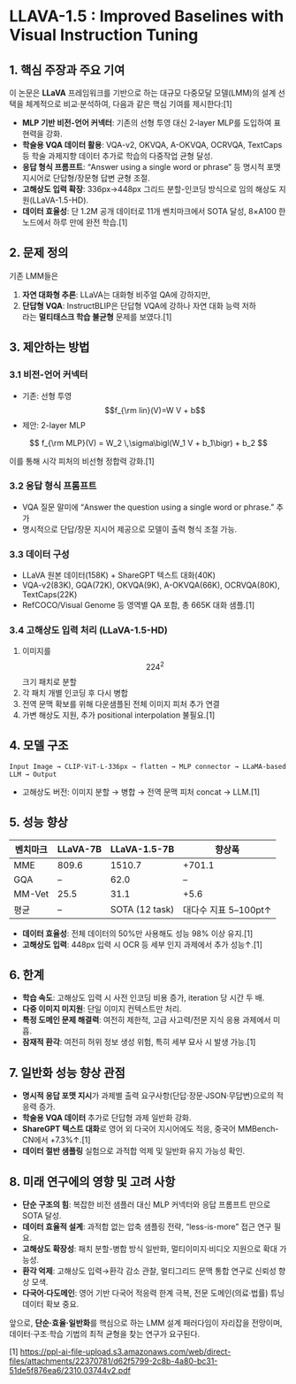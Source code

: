 # LLAVA-1.5 : Improved Baselines with Visual Instruction Tuning

## 1. 핵심 주장과 주요 기여  
이 논문은 **LLaVA** 프레임워크를 기반으로 하는 대규모 다중모달 모델(LMM)의 설계 선택을 체계적으로 비교·분석하여, 다음과 같은 핵심 기여를 제시한다:[1]
- **MLP 기반 비전-언어 커넥터**: 기존의 선형 투영 대신 2-layer MLP를 도입하여 표현력을 강화.  
- **학술용 VQA 데이터 활용**: VQA-v2, OKVQA, A-OKVQA, OCRVQA, TextCaps 등 학술 과제지향 데이터 추가로 학습의 다중작업 균형 달성.  
- **응답 형식 프롬프트**: “Answer using a single word or phrase” 등 명시적 포맷 지시어로 단답형/장문형 답변 균형 조절.  
- **고해상도 입력 확장**: 336px→448px 그리드 분할-인코딩 방식으로 임의 해상도 지원(LLaVA-1.5-HD).  
- **데이터 효율성**: 단 1.2M 공개 데이터로 11개 벤치마크에서 SOTA 달성, 8×A100 한 노드에서 하루 만에 완전 학습.[1]

## 2. 문제 정의  
기존 LMM들은  
1) **자연 대화형 추론**: LLaVA는 대화형 비주얼 QA에 강하지만,  
2) **단답형 VQA**: InstructBLIP은 단답형 VQA에 강하나 자연 대화 능력 저하  
라는 **멀티태스크 학습 불균형** 문제를 보였다.[1]

## 3. 제안하는 방법  
### 3.1 비전-언어 커넥터  
- 기존: 선형 투영 $$f_{\rm lin}(V)=W V + b$$  
- 제안: 2-layer MLP  

$$
    f_{\rm MLP}(V) = W_2 \,\sigma\bigl(W_1 V + b_1\bigr) + b_2
  $$  
  
  이를 통해 시각 피처의 비선형 정합력 강화.[1]

### 3.2 응답 형식 프롬프트  
- VQA 질문 말미에 “Answer the question using a single word or phrase.” 추가  
- 명시적으로 단답/장문 지시어 제공으로 모델이 출력 형식 조절 가능.  

### 3.3 데이터 구성  
- LLaVA 원본 데이터(158K) + ShareGPT 텍스트 대화(40K)  
- VQA-v2(83K), GQA(72K), OKVQA(9K), A-OKVQA(66K), OCRVQA(80K), TextCaps(22K)  
- RefCOCO/Visual Genome 등 영역별 QA 포함, 총 665K 대화 샘플.[1]

### 3.4 고해상도 입력 처리 (LLaVA-1.5-HD)  
1. 이미지를 $$224^2$$ 크기 패치로 분할  
2. 각 패치 개별 인코딩 후 다시 병합  
3. 전역 문맥 확보를 위해 다운샘플된 전체 이미지 피처 추가 연결  
4. 가변 해상도 지원, 추가 positional interpolation 불필요.[1]

## 4. 모델 구조  
```text
Input Image → CLIP-ViT-L-336px → flatten → MLP connector → LLaMA-based LLM → Output
```
- 고해상도 버전: 이미지 분할 → 병합 → 전역 문맥 피처 concat → LLM.[1]

## 5. 성능 향상  
| 벤치마크    | LLaVA-7B | LLaVA-1.5-7B | 향상폭                |
|-----------|----------|--------------|---------------------|
| MME       | 809.6    | 1510.7       | +701.1             |
| GQA       | –        | 62.0         | –                  |
| MM-Vet    | 25.5     | 31.1         | +5.6               |
| 평균      | –        | SOTA (12 task) | 대다수 지표 5–100pt↑ |

- **데이터 효율성**: 전체 데이터의 50%만 사용해도 성능 98% 이상 유지.[1]
- **고해상도 입력**: 448px 입력 시 OCR 등 세부 인지 과제에서 추가 성능↑.[1]

## 6. 한계  
- **학습 속도**: 고해상도 입력 시 사전 인코딩 비용 증가, iteration 당 시간 두 배.  
- **다중 이미지 미지원**: 단일 이미지 컨텍스트만 처리.  
- **특정 도메인 문제 해결력**: 여전히 제한적, 고급 사고력/전문 지식 응용 과제에서 미흡.  
- **잠재적 환각**: 여전히 허위 정보 생성 위험, 특히 세부 묘사 시 발생 가능.[1]

## 7. 일반화 성능 향상 관점  
- **명시적 응답 포맷 지시**가 과제별 출력 요구사항(단답·장문·JSON·무답변)으로의 적응력 증가.  
- **학술용 VQA 데이터** 추가로 단답형 과제 일반화 강화.  
- **ShareGPT 텍스트 대화**로 영어 외 다국어 지시어에도 적응, 중국어 MMBench-CN에서 +7.3%↑.[1]
- **데이터 절반 샘플링** 실험으로 과적합 억제 및 일반화 유지 가능성 확인.  

## 8. 미래 연구에의 영향 및 고려 사항  
- **단순 구조의 힘**: 복잡한 비전 샘플러 대신 MLP 커넥터와 응답 프롬프트 만으로 SOTA 달성.  
- **데이터 효율적 설계**: 과적합 없는 압축 샘플링 전략, “less-is-more” 접근 연구 필요.  
- **고해상도 확장성**: 패치 분할-병합 방식 일반화, 멀티이미지·비디오 지원으로 확대 가능성.  
- **환각 억제**: 고해상도 입력→환각 감소 관찰, 멀티그리드 문맥 통합 연구로 신뢰성 향상 모색.  
- **다국어·다도메인**: 영어 기반 다국어 적응력 한계 극복, 전문 도메인(의료·법률) 튜닝 데이터 확보 중요.  

앞으로, **단순·효율·일반화**를 핵심으로 하는 LMM 설계 패러다임이 자리잡을 전망이며, 데이터·구조·학습 기법의 최적 균형을 찾는 연구가 요구된다.  

[1] https://ppl-ai-file-upload.s3.amazonaws.com/web/direct-files/attachments/22370781/d62f5799-2c8b-4a80-bc31-51de5f876ea6/2310.03744v2.pdf

